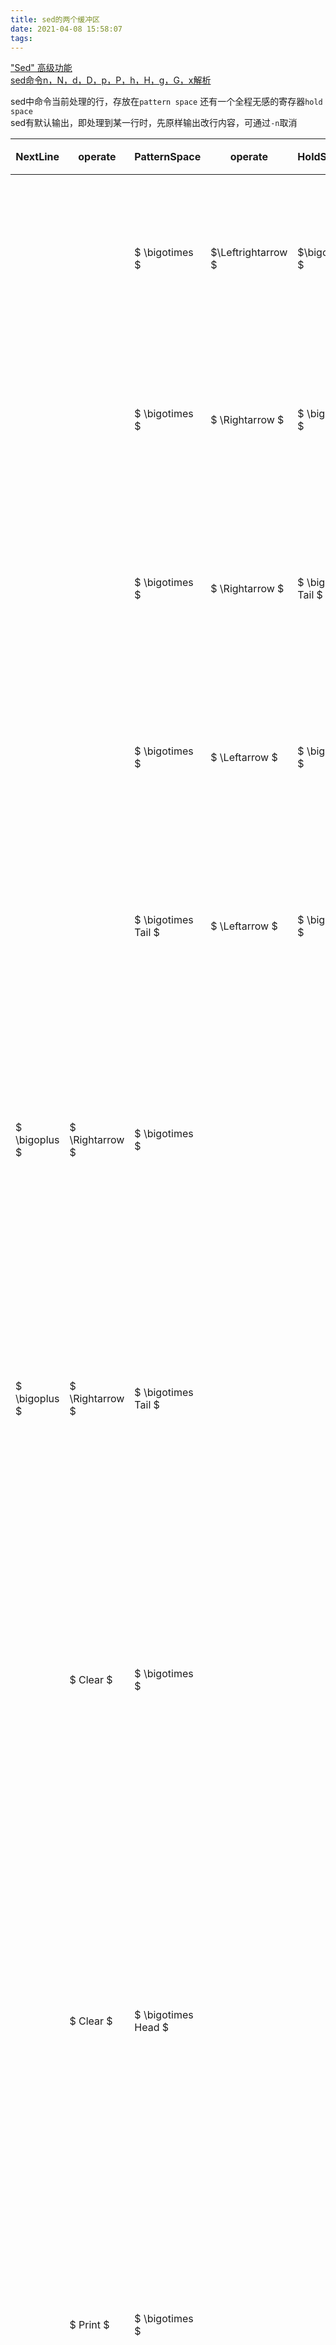 ```yaml
---
title: sed的两个缓冲区
date: 2021-04-08 15:58:07
tags:
---
```

["Sed" 高级功能](https://juejin.cn/post/6844903859396050957)   
[sed命令n，N，d，D，p，P，h，H，g，G，x解析](https://www.cnblogs.com/sqbk/p/8335047.html)

sed中命令当前处理的行，存放在`pattern space`
还有一个全程无感的寄存器`hold space`     
sed有默认输出，即处理到某一行时，先原样输出改行内容，可通过`-n`取消

| NextLine | operate | PatternSpace | operate | HoldSpace | cmd|解释|
| -------- | ---- | ------- | ---- | ----- | ---- | ---- |
| | | $ \bigotimes $ | $\Leftrightarrow $ | $\bigodot  $ | `x`| 交换当前和寄存器的数据
| | | $ \bigotimes $ | $ \Rightarrow $ | $ \bigodot $ | `h`old| 持有当前数据到寄存器
| | | $ \bigotimes $ | $ \Rightarrow $ | $ \bigodot Tail $ | `H`old| 持有当前数据追加到寄存器
| | | $ \bigotimes $ | $ \Leftarrow $ | $ \bigodot $ | `g`et| 获取寄存器数据到当前
| | | $ \bigotimes Tail $ | $ \Leftarrow $ | $ \bigodot $ | `G`et| 获取寄存器数追加据到当前
| $ \bigoplus $ | $ \Rightarrow $ | $ \bigotimes  $ | | | `n`ext| 下一条数据到当前,相当于跳过当前步
| $ \bigoplus $ | $ \Rightarrow $ | $ \bigotimes Tail  $ | | | `N`ext| 下一条数据追加到当前,相当于两步作一步
| | $ Clear $ | $ \bigotimes $ | | | `d`elete| 删除当前数据,不被默认输出,立即进入下一步
| | $ Clear $ | $ \bigotimes Head  $ | | | `D`elete| 删除当前头部数据,不被默认输出,其他当前数据保留到下一步
| | $ Print $ | $ \bigotimes  $ | | | `p`rint| 打印当前数据,追加到默认输出后
| | $ Print $ | $ \bigotimes Head  $ | | | `P`rint| 打印当前头部数据,追加到默认输出前

test.txt
```txet
zero
one
two
three
four
five
six
seven
eight
nine
ten
```

```shell
% gsed 'p' test.txt
zero
zero
one
one
two
two
three
three
four
four
five
five
six
six
seven
seven
eight
eight
nine
nine
ten
ten
```

```shell
% gsed -n 'p' test.txt
zero
one
two
three
four
five
six
seven
eight
nine
ten
```

```shell
% gsed 'n;p' test.txt 
zero  # 当前行被默认输出
one   # 下一行也被默认输出
one   # 这个才是p命令输出的
two
three
three
four
five
five
six
seven
seven
eight
nine
nine
ten
```

```shell
% gsed -n 'n;p' test.txt
one   # 仅有p命令的输出
three
five
seven
nine
```

```shell
#输出最后一行
sed 'N;D' file
```

```shell
#输出文件中最后两行
sed '$!N; $!D' file
```

```shell
#删除文件中最后两行
sed 'N; $!P;$!D;$d' file
```

```shell
#打印偶数行的另一种写法
sed –n 'n;p' file
```

```shell
#每隔5行加入一个空行
sed 'n;n;n;n;G' file
```

```shell
#输出含AAA和BBB和CCC（任意顺序）的段落
sed -e '/./{H; $!d;}' -e 'x;/AAA/!d; /BBB/!d; /CCC/!d' file
```

```shell
#颠倒行序（使末行变首行，首行变末行）
sed -n '1!G; h; $p' file
```
